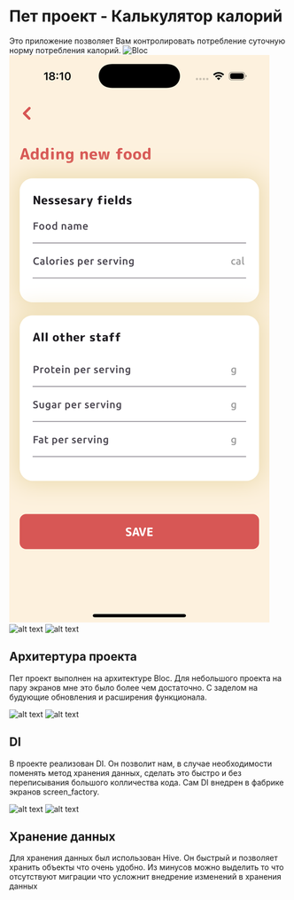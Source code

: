 # Пет проект -  Калькулятор калорий

Это приложение позволяет Вам контролировать потребление суточную норму потребления калорий.
<img src="https://github.com/Zaxaer/calories_counter/tree/main/assets/github_image/add_food_screen.png" height="100" alt="Bloc" />
![alt text](assets/github_image/add_food_screen.png?raw=true)
![alt text](https://github.com/Zaxaer/calories_counter/tree/main/assets/github_image/diary_screen.png)
![alt text](https://github.com/Zaxaer/calories_counter/tree/main/assets/github_image/statistic_screen.png)

## Архитертура проекта

Пет проект выполнен на архитектуре Bloc. Для небольшого проекта на пару экранов мне это было более чем достаточно. С заделом на будующие обновления и расширения функционала.

![alt text](https://github.com/Zaxaer/calories_counter/tree/main/assets/github_image/bloc_structura.png)
![alt text](https://github.com/Zaxaer/calories_counter/tree/main/assets/github_image/arch_bloc.png)

## DI

В проекте реализован DI. Он позволит нам, в случае необходимости поменять метод хранения данных, сделать это быстро и без переписывания большого колличества кода. Сам DI внедрен в фабрике экранов screen_factory.

![alt text](https://github.com/Zaxaer/calories_counter/tree/main/assets/github_image/di_in_bloc.png)
![alt text](https://github.com/Zaxaer/calories_counter/tree/main/assets/github_image/di_in_screen_factory.png)

## Хранение данных

 Для хранения данных был использован Hive. Он быстрый и позволяет хранить объекты что очень удобно. Из минусов можно выделить то что отсутствуют миграции что усложнит внедрение изменений в хранения данных